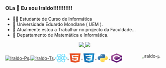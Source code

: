 ### OLa 👋 Eu sou Iraldo!!!!!!!!!!!




- 🧑‍🎓 Estudante de Curso de Informática
- 🏫 Universidade Eduardo Mondlane ( UEM ).
- 🔭 Atualmente estou a Trabalhar no projecto da Faculdade...
- 🏬 Departamento de Matemática e Informática.


<div align="center">
  <a href="https://github.com/Iraldo49">
  <img height="180em" src="https://github-readme-stats.vercel.app/api?username=Iraldo49&show_icons=true&theme=dracula&include_all_commits=true&count_private=true"/>
  <img height="180em" src="https://github-readme-stats.vercel.app/api/top-langs/?username=Iraldo49&layout=compact&langs_count=7&theme=dracula"/>
</div>
<div style="display: inline_block"><br>
  <img align="center" alt="Iraldo-Ps" height="30" width="40" src="https://raw.githubusercontent.com/devicons/devicon@v2.14.0/devicon.min.css">
  <img align="center" alt="Iraldo-Ts" height="30" width="40" src="https://raw.githubusercontent.com/AppData/Local/Temp/Rar$DIa1308.42442/github-original.svg">
  <img align="center" alt="Iraldo-React" height="30" width="40" src="https://raw.githubusercontent.com/devicons/devicon/master/icons/react/react-original.svg">
  <img align="center" alt="Iraldo-HTML" height="30" width="40" src="https://raw.githubusercontent.com/devicons/devicon/master/icons/html5/html5-original.svg">
  <img align="center" alt="Iraldo-CSS" height="30" width="40" src="https://raw.githubusercontent.com/devicons/devicon/master/icons/css3/css3-original.svg">
  <img align="center" alt="Iraldo-Python" height="30" width="40" src="https://raw.githubusercontent.com/devicons/devicon/master/icons/python/python-original.svg">
  <img align="center" alt="Iraldo-Csharp" height="30" width="40" src="https://raw.githubusercontent.com/devicons/devicon/master/icons/csharp/csharp-original.svg">
  <img align="right" alt="Iraldo-pic" height="150" style="border-radius:50px;" 
</div>
  
  ##
 
